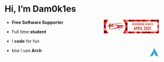 # Hi, I’m Dam0k1es 

-  **Free Software Supporter** [<img src="https://github.com/Dam0k1es/Dam0k1es/blob/main/img/fsf.png?raw=true" height="45" align="right" />](https://www.fsf.org/associate/) 

- Full time **student**

- I **code** for fun

- btw I use **Arch** [<img src="https://raw.githubusercontent.com/Dam0k1es/Dam0k1es/main/img/arch.svg?token=APPZHGV7OBFWSG5ZNRJE2NTBUVSL6" height="30" align="right" />](https://archlinux.org/) 
